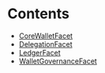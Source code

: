 

# Contents
- [CoreWalletFacet](CoreWalletFacet.sol/contract.CoreWalletFacet.md)
- [DelegationFacet](DelegationFacet.sol/contract.DelegationFacet.md)
- [LedgerFacet](LedgerFacet.sol/contract.LedgerFacet.md)
- [WalletGovernanceFacet](WalletGovernanceFacet.sol/contract.WalletGovernanceFacet.md)
